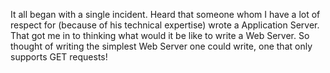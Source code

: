 It all began with a single incident. Heard that someone whom I have a lot of respect for (because of his technical expertise) wrote a Application Server. That got me in to thinking what would it be like to write a Web Server. So thought of writing the simplest Web Server one could write, one that only supports GET requests!
